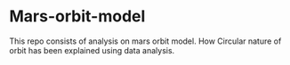 # Mars-orbit-model
This repo consists of analysis on mars orbit model. How Circular nature of orbit has been explained using data analysis.
